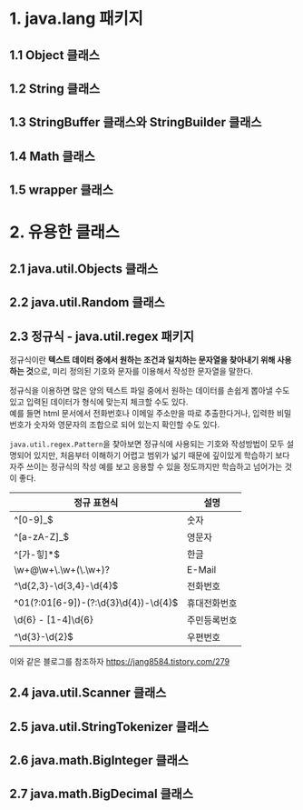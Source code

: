 # 1. java.lang 패키지

## 1.1 Object 클래스

## 1.2 String 클래스

## 1.3 StringBuffer 클래스와 StringBuilder 클래스

## 1.4 Math 클래스

## 1.5 wrapper 클래스

# 2. 유용한 클래스

## 2.1 java.util.Objects 클래스

## 2.2 java.util.Random 클래스

## 2.3 정규식 - java.util.regex 패키지

정규식이란 **텍스트 데이터 중에서 원하는 조건과 일치하는 문자열을 찾아내기 위해 사용하는 것**으로, 미리 정의된 기호와 문자를 이용해서 작성한 문자열을 말한다.

정규식을 이용하면 많은 양의 텍스트 파일 중에서 원하는 데이터를 손쉽게 뽑아낼 수도 있고 입력된 데이터가 형식에 맞는지 체크할 수도 있다.
</br>예를 들면 html 문서에서 전화번호나 이메일 주소만을 따로 추출한다거나, 입력한 비밀번호가 숫자와 영문자의 조합으로 되어 있는지 확인할 수도 있다.

`java.util.regex.Pattern`을 찾아보면 정규식에 사용되는 기호와 작성방법이 모두 설명되어 있지만, 처음부터 이해하기 어렵고 범위가 넓기 때문에 깊이있게 학습하기 보다 자주 쓰이는 정규식의 작성 예를 보고 응용할 수 있을 정도까지만 학습하고 넘어가는 것이 좋다.

| 정규 표현식                          | 설명         |
| ------------------------------------ | ------------ |
| ^[0-9]\_$                            | 숫자         |
| ^[a-zA-Z]\_$                         | 영문자       |
| ^[가-힣]\*$                          | 한글         |
| \\w+@\\w+\\.\\w+(\\.\\w+)?           | E-Mail       |
| ^\d{2,3}-\d{3,4}-\d{4}$              | 전화번호     |
| ^01(?:01[6-9])-(?:\d{3}\d{4})-\d{4}$ | 휴대전화번호 |
| \d{6} \- [1-4]\d{6}                  | 주민등록번호 |
| ^\d{3}-\d{2}$                        | 우편번호     |

이와 같은 블로그를 참조하자 https://jang8584.tistory.com/279

## 2.4 java.util.Scanner 클래스

## 2.5 java.util.StringTokenizer 클래스

## 2.6 java.math.BigInteger 클래스

## 2.7 java.math.BigDecimal 클래스
